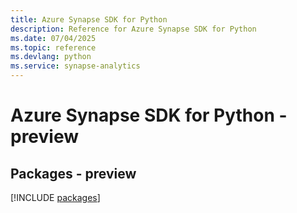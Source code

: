 ```yaml
---
title: Azure Synapse SDK for Python
description: Reference for Azure Synapse SDK for Python
ms.date: 07/04/2025
ms.topic: reference
ms.devlang: python
ms.service: synapse-analytics
---
```

# Azure Synapse SDK for Python - preview
## Packages - preview
[!INCLUDE [packages](synapse-index.md)]